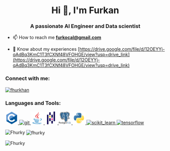 <h1 align="center">Hi 👋, I'm Furkan</h1>
<h3 align="center">A passionate AI Engineer and Data scientist</h3>

- 📫 How to reach me **furkocal@gmail.com**

- 📄 Know about my experiences [https://drive.google.com/file/d/12OEYYj-qAdBq3KmC1T3fCXNf48VFOHGE/view?usp=drive_link](https://drive.google.com/file/d/12OEYYj-qAdBq3KmC1T3fCXNf48VFOHGE/view?usp=drive_link)

<h3 align="left">Connect with me:</h3>
<p align="left">
<a href="https://www.leetcode.com/fhurkhan" target="blank"><img align="center" src="https://raw.githubusercontent.com/rahuldkjain/github-profile-readme-generator/master/src/images/icons/Social/leet-code.svg" alt="fhurkhan" height="30" width="40" /></a>
</p>

<h3 align="left">Languages and Tools:</h3>
<p align="left"> <a href="https://www.cprogramming.com/" target="_blank" rel="noreferrer"> <img src="https://raw.githubusercontent.com/devicons/devicon/master/icons/c/c-original.svg" alt="c" width="40" height="40"/> </a> <a href="https://git-scm.com/" target="_blank" rel="noreferrer"> <img src="https://www.vectorlogo.zone/logos/git-scm/git-scm-icon.svg" alt="git" width="40" height="40"/> </a> <a href="https://www.java.com" target="_blank" rel="noreferrer"> <img src="https://raw.githubusercontent.com/devicons/devicon/master/icons/java/java-original.svg" alt="java" width="40" height="40"/> </a> <a href="https://pandas.pydata.org/" target="_blank" rel="noreferrer"> <img src="https://raw.githubusercontent.com/devicons/devicon/2ae2a900d2f041da66e950e4d48052658d850630/icons/pandas/pandas-original.svg" alt="pandas" width="40" height="40"/> </a> <a href="https://www.postgresql.org" target="_blank" rel="noreferrer"> <img src="https://raw.githubusercontent.com/devicons/devicon/master/icons/postgresql/postgresql-original-wordmark.svg" alt="postgresql" width="40" height="40"/> </a> <a href="https://www.python.org" target="_blank" rel="noreferrer"> <img src="https://raw.githubusercontent.com/devicons/devicon/master/icons/python/python-original.svg" alt="python" width="40" height="40"/> </a> <a href="https://scikit-learn.org/" target="_blank" rel="noreferrer"> <img src="https://upload.wikimedia.org/wikipedia/commons/0/05/Scikit_learn_logo_small.svg" alt="scikit_learn" width="40" height="40"/> </a> <a href="https://www.tensorflow.org" target="_blank" rel="noreferrer"> <img src="https://www.vectorlogo.zone/logos/tensorflow/tensorflow-icon.svg" alt="tensorflow" width="40" height="40"/> </a> </p>

<p><img align="left" src="https://github-readme-stats.vercel.app/api/top-langs?username=Fhurky&show_icons=true&locale=en&layout=compact" alt="Fhurky" /></p>

<p>&nbsp;<img align="center" src="https://github-readme-stats.vercel.app/api?username=Fhurky&show_icons=true&locale=en" alt="fhurky" /></p>

<p><img align="center" src="https://github-readme-streak-stats.herokuapp.com/?user=Fhurky&" alt="Fhurky" /></p>
